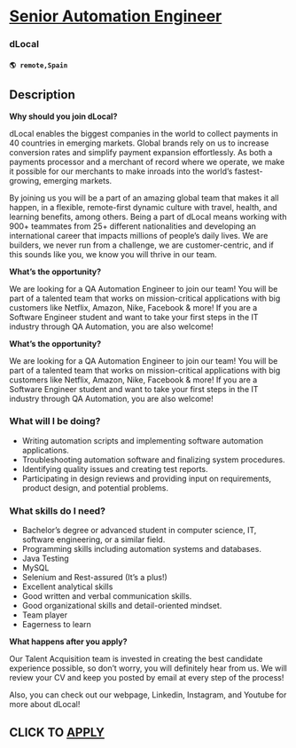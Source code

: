 # [Senior Automation Engineer](https://www.remotewlb.com/apply/senior-automation-engineer)  
### dLocal  
#### `🌎 remote,Spain`  

## Description

 **Why should you join dLocal?**

  

dLocal enables the biggest companies in the world to collect payments in 40 countries in emerging markets. Global brands rely on us to increase conversion rates and simplify payment expansion effortlessly. As both a payments processor and a merchant of record where we operate, we make it possible for our merchants to make inroads into the world’s fastest-growing, emerging markets.

  

By joining us you will be a part of an amazing global team that makes it all happen, in a flexible, remote-first dynamic culture with travel, health, and learning benefits, among others. Being a part of dLocal means working with 900+ teammates from 25+ different nationalities and developing an international career that impacts millions of people’s daily lives. We are builders, we never run from a challenge, we are customer-centric, and if this sounds like you, we know you will thrive in our team.

  

 **What’s the opportunity?**

  

We are looking for a QA Automation Engineer to join our team! You will be part of a talented team that works on mission-critical applications with big customers like Netflix, Amazon, Nike, Facebook & more! If you are a Software Engineer student and want to take your first steps in the IT industry through QA Automation, you are also welcome!

  

  

  

**What’s the opportunity?**

  

We are looking for a QA Automation Engineer to join our team! You will be part of a talented team that works on mission-critical applications with big customers like Netflix, Amazon, Nike, Facebook & more! If you are a Software Engineer student and want to take your first steps in the IT industry through QA Automation, you are also welcome!

  

  

  

### What will I be doing?

* Writing automation scripts and implementing software automation applications.
* Troubleshooting automation software and finalizing system procedures.
* Identifying quality issues and creating test reports.
* Participating in design reviews and providing input on requirements, product design, and potential problems.

  

### What skills do I need?

* Bachelor’s degree or advanced student in computer science, IT, software engineering, or a similar field.
* Programming skills including automation systems and databases.
* Java Testing 
* MySQL
* Selenium and Rest-assured (It’s a plus!)
* Excellent analytical skills
* Good written and verbal communication skills.
* Good organizational skills and detail-oriented mindset.
* Team player
* Eagerness to learn

  

 **What happens after you apply?**

  

Our Talent Acquisition team is invested in creating the best candidate experience possible, so don’t worry, you will definitely hear from us. We will review your CV and keep you posted by email at every step of the process!

  

Also, you can check out our webpage, Linkedin, Instagram, and Youtube for more about dLocal!

  
## CLICK TO [APPLY](https://www.remotewlb.com/apply/senior-automation-engineer)

